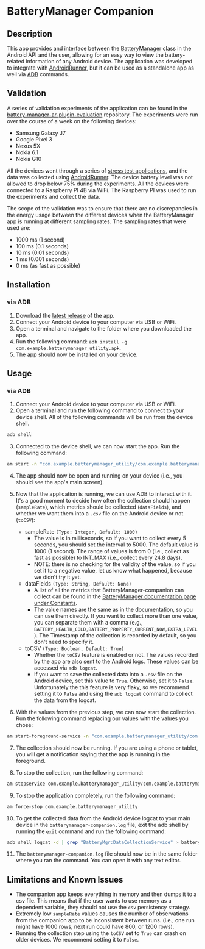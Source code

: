 # BatteryManager Companion
## Description
This app provides and interface between the [BatteryManager](https://developer.android.com/reference/android/os/BatteryManager) class in the Android API and the user, allowing for an easy way to view the battery-related information of any Android device. The application was developed to integrate with [AndroidRunner](https://github.com/s2-group/android-runner), but it can be used as a standalone app as well via [ADB](https://developer.android.com/studio/command-line/adb) commands.


## Validation
A series of validation experiments of the application can be found in the [battery-manager-ar-plugin-evaluation](https://github.com/S2-group/battery-manager-ar-plugin-evaluation) repository.
The experiments were run over the course of a week on the following devices:
* Samsung Galaxy J7
* Google Pixel 3
* Nexus 5X
* Nokia 6.1
* Nokia G10

All the devices went through a series of [stress test applications](https://github.com/S2-group/android-apps-benchmark), and the data was collected using [AndroidRunner](https://github.com/S2-group/android-runner). The device battery level was not allowed to drop below 75% during the experiments. All the devices were connected to a Raspberry PI 4B via WiFi. The Raspberry PI was used to run the experiments and collect the data. 

The scope of the validation was to ensure that there are no discrepancies in the energy usage between the different devices when the BatteryManager app is running at different sampling rates. The sampling rates that were used are:
* 1000 ms (1 second)
* 100 ms (0.1 seconds)
* 10 ms (0.01 seconds)
* 1 ms (0.001 seconds)
* 0 ms (as fast as possible)


## Installation
### via ADB
1. Download the [latest release](https://github.com/S2-group/batterymanager-companion/releases) of the app.
2. Connect your Android device to your computer via USB or WiFi.
3. Open a terminal and navigate to the folder where you downloaded the app.
4. Run the following command: `adb install -g com.example.batterymanager_utility.apk`.
5. The app should now be installed on your device.


## Usage
### via ADB
1. Connect your Android device to your computer via USB or WiFi.
2. Open a terminal and run the following command to connect to your device shell. All of the following commands will be run from the device shell.
``` bash
adb shell
```
3. Connected to the device shell, we can now start the app. Run the following command:
``` bash
am start -n "com.example.batterymanager_utility/com.example.batterymanager_utility.MainActivity" -a android.intent.action.MAIN -c android.intent.category.LAUNCHER
```
4. The app should now be open and running on your device (i.e., you should see the app's main screen). 
5. Now that the application is running, we can use ADB to interact with it. It's a good moment to decide how often the collection should happen (`sampleRate`), which metrics should be collected (`dataFields`), and whether we want them into a `.csv` file on the Android device or not (`toCSV`):
    * sampleRate `(Type: Integer, Default: 1000)`
        * The value is in milliseconds, so if you want to collect every 5 seconds, you should set the interval to 5000. The default value is 1000 (1 second). The range of values is from 0 (i.e., collect as fast as possible) to INT_MAX (i.e., collect every 24.8 days). 
        * NOTE: there is no checking for the validity of the value, so if you set it to a negative value, let us know what happened, because we didn't try it yet.
    * dataFields `(Type: String, Default: None)`
        * A list of all the metrics that BatteryManager-companion can collect can be found in the [BatteryManager documentation page under Constants](https://developer.android.com/reference/android/os/BatteryManager#constants_1).
        * The value names are the same as in the documentation, so you can use them directly. If you want to collect more than one value, you can separate them with a comma (e.g., `BATTERY_HEALTH_COLD,BATTERY_PROPERTY_CURRENT_NOW,EXTRA_LEVEL`). The Timestamp of the collection is recorded by default, so you don't need to specify it.
    * toCSV `(Type: Boolean, Default: True)`
        * Whether the `toCSV` feature is enabled or not. The values recorded by the app are also sent to the Android logs. These values can be accessed via `adb logcat`.
        * If you want to save the collected data into a `.csv` file on the Android device, set this value to `True`. Otherwise, set it to `False`. Unfortunately the this feature is very flaky, so we recommend setting it to `False` and using the `adb logcat` command to collect the data from the logcat.

6. With the values from the previous step, we can now start the collection. Run the following command replacing our values with the values you chose:
``` bash
am start-foreground-service -n "com.example.batterymanager_utility/com.example.batterymanager_utility.DataCollectionService" --ei sampleRate 100 --es "dataFields" "BATTERY_HEALTH_COLD,BATTERY_PROPERTY_CURRENT_NOW,EXTRA_LEVEL" --ez toCSV False
```

7. The collection should now be running. If you are using a phone or tablet, you will get a notification saying that the app is running in the foreground.

8. To stop the collection, run the following command:
``` bash
am stopservice com.example.batterymanager_utility/com.example.batterymanager_utility.DataCollectionService
```

9. To stop the application completely, run the following command:
``` bash
am force-stop com.example.batterymanager_utility
```

10. To get the collected data from the Android device logcat to your main device in the `batterymanager-companion.log` file, exit the adb shell by running the `exit` command and run the following command:
``` bash
adb shell logcat -d | grep "BatteryMgr:DataCollectionService" > batterymanager-companion.log
```

11. The `batterymanager-companion.log` file should now be in the same folder where you ran the command. You can open it with any text editor.

## Limitations and Known Issues
* The companion app keeps everything in memory and then dumps it to a csv file. This means that if the user wants to use memory as a dependent variable, they should not use the `csv` persistency strategy.
* Extremely low `sampleRate` values causes the number of observations from the companion app to be inconsistent between runs. (i.e., one run might have 1000 rows, next run could have 800, or 1200 rows).
* Running the collection step using the `toCSV` set to `True` can crash on older devices. We recommend setting it to `False`.

